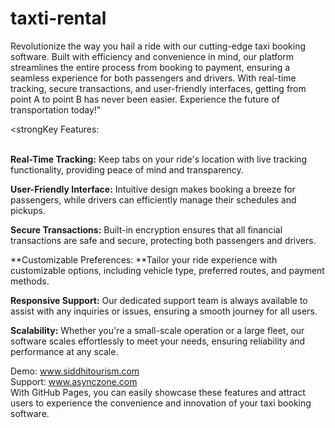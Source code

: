 # taxti-rental
Revolutionize the way you hail a ride with our cutting-edge taxi booking software. Built with efficiency and convenience in mind, our platform streamlines the entire process from booking to payment, ensuring a seamless experience for both passengers and drivers. With real-time tracking, secure transactions, and user-friendly interfaces, getting from point A to point B has never been easier. Experience the future of transportation today!"

<strongKey Features:</strong></br></br>

**Real-Time Tracking:** Keep tabs on your ride's location with live tracking functionality, providing peace of mind and transparency.

**User-Friendly Interface:** Intuitive design makes booking a breeze for passengers, while drivers can efficiently manage their schedules and pickups.

**Secure Transactions:** Built-in encryption ensures that all financial transactions are safe and secure, protecting both passengers and drivers.

**Customizable Preferences: **Tailor your ride experience with customizable options, including vehicle type, preferred routes, and payment methods.

**Responsive Support:** Our dedicated support team is always available to assist with any inquiries or issues, ensuring a smooth journey for all users.

**Scalability:** Whether you're a small-scale operation or a large fleet, our software scales effortlessly to meet your needs, ensuring reliability and performance at any scale.


Demo: www.siddhitourism.com</br>
Support: www.asynczone.com</br>
With GitHub Pages, you can easily showcase these features and attract users to experience the convenience and innovation of your taxi booking software.
